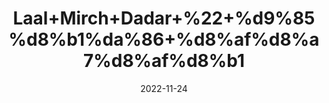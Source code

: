 ---
title: 'Laal+Mirch+Dadar+%22+%d9%85%d8%b1%da%86+%d8%af%d8%a7%d8%af%d8%b1'
date: '2022-11-24' 
metatag: '' 
inventory: '0' 
draft: false 
# meta description 
shortDescripton: 'Crushed+Red+Chilli%22+It+is+anti+inflammatory+and+helps+in+weight+loss.'
description: 'Spices+%d9%85%d8%b5%d8%a7%d9%84%d8%ad%db%92'
longdescription: ''
tags: ''
brand: ''
subCategory: ''
unit: '50 gm-Pk'
sellCount: '0'
featured: False
# product Price
price: '50.0'
# Product Short Description
shortDescription: 'Crushed+Red+Chilli%22+It+is+anti+inflammatory+and+helps+in+weight+loss.'
productID: '51DB6966-FA23-ED11-9968-005056B3A416'
type: 'products'
category: 'Spices+%d9%85%d8%b5%d8%a7%d9%84%d8%ad%db%92' 
thumnailproduct: 'https://eraconnect.blob.core.windows.net/product-images/aminsaddiquidawakhana/51DB6966-FA23-ED11-9968-005056B3A416.webp' 
images:
  - image: 'https://eraconnect.blob.core.windows.net/product-images/aminsaddiquidawakhana/51DB6966-FA23-ED11-9968-005056B3A416.webp'  
Variants:
---